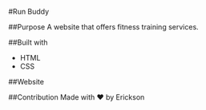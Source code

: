 #Run Buddy


##Purpose
A website that offers fitness training services.

##Built with 
* HTML
* CSS

##Website


##Contribution
Made with ❤️ by Erickson
